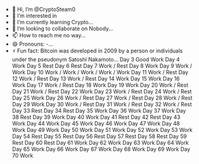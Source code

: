 - 👋 Hi, I’m @CryptoSteam0
- 👀 I’m interested in 
- 🌱 I’m currently learning Crypto...
- 💞️ I’m looking to collaborate on Nobody...
- 📫 How to reach me no way...
- 😄 Pronouns: -...
- ⚡ Fun fact: Bitcoin was developed in 2009 by a person or individuals under the pseudonym Satoshi Nakamoto...
Day 3 Good Work
Day 4 Work
Day 5 Rest
Day 6 Rest
Day 7 Work / Rest
Day 8 Work
Day 9 Work / Work
Day 10 Work / Work / Work / Work / Work
Day 11 Work / Rest
Day 12 Work / Rest
Day 13 Work / Rest
Day 14 Work
Day 15 Work
Day 16 Work
Day 17 Work / Rest
Day 18 Work
Day 19 Work
Day 20 Work / Rest
Day 21 Work / Rest
Day 22 Work
Day 23 Work / Rest
Day 24 Work / Rest
Day 25 Work
Day 26 Work / Rest
Day 27 Work / Rest
Day 28 Work / Rest
Day 29 Work
Day 30 Work / Rest
Day 31 Work / Rest
Day 32 Work / Rest
Day 33 Rest
Day 34 Rest
Day 35 Work
Day 36 Work
Day 37 Work
Day 38 Rest
Day 39 Work
Day 40 Work
Day 41 Rest
Day 42 Rest
Day 43 Work
Day 44 Work
Day 45 Work
Day 46 Work
Day 47 Work
Day 48 Work
Day 49 Work
Day 50 Work
Day 51 Work
Day 52 Work
Day 53 Work
Day 54 Rest
Day 55 Rest
Day 56 Rest
Day 57 Rest
Day 58 Rest
Day 59 Rest
Day 60 Rest
Day 61 Work
Day 62 Work
Day 63 Work
Day 64 Work
Day 65 Work
Day 66 Work
Day 67 Work
Day 68 Work
Day 69 Work
Day 70 Work
<!---
CryptoSteam0/CryptoSteam0 is a ✨ special ✨ repository because its `README.md` (this file) appears on your GitHub profile.
You can click the Preview link to take a look at your changes.
--->
